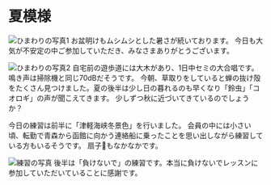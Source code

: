 # 夏模様

![ひまわりの写真1](https://storage.googleapis.com/smile-blog/2024-08-22/1.jpg)
お盆明けもムシムシとした暑さが続いております。
今日も大気が不安定の中ご参加していただき、みなさまありがとうございます。

![ひまわりの写真2](https://storage.googleapis.com/smile-blog/2024-08-22/2.jpg)
自宅前の遊歩道には大木があり、1日中セミの大合唱です。鳴き声は掃除機と同じ70dBだそうです。
今朝、草取りをしていると蝉の抜け殻をたくさん見つけました。夏の後半は少し日の暮れるのも早くなり「鈴虫」「コオロギ」の声が聞こえてきます。
少しずつ秋に近づいてきているのでしょうか？

今日の練習は前半に「津軽海峡冬景色」を行いました。
会員の中には小さい頃、転勤で青森から函館に向かう連絡船に乗ったことを思い出しながら練習している方もいるそうです。
扇子🪭もなかなかです。

![練習の写真](https://storage.googleapis.com/smile-blog/2024-08-22/3.jpg)
後半は「負けないで」の練習です。本当に負けないでレッスンに参加していただいていることに感謝です。
